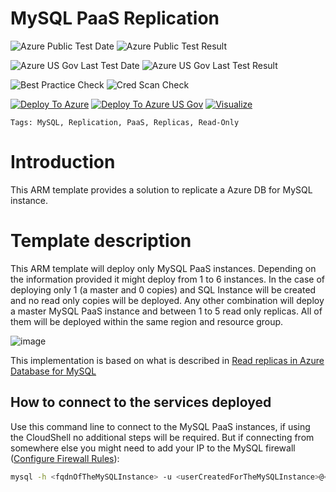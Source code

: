 # MySQL PaaS Replication

![Azure Public Test Date](https://azurequickstartsservice.blob.core.windows.net/badges/mysql-paas-replication/PublicLastTestDate.svg)
![Azure Public Test Result](https://azurequickstartsservice.blob.core.windows.net/badges/mysql-paas-replication/PublicDeployment.svg)

![Azure US Gov Last Test Date](https://azurequickstartsservice.blob.core.windows.net/badges/mysql-paas-replication/FairfaxLastTestDate.svg)
![Azure US Gov Last Test Result](https://azurequickstartsservice.blob.core.windows.net/badges/mysql-paas-replication/FairfaxDeployment.svg)

![Best Practice Check](https://azurequickstartsservice.blob.core.windows.net/badges/mysql-paas-replication/BestPracticeResult.svg)
![Cred Scan Check](https://azurequickstartsservice.blob.core.windows.net/badges/mysql-paas-replication/CredScanResult.svg)

[![Deploy To Azure](https://raw.githubusercontent.com/fathym-it/azure-quickstart-templates/master/1-CONTRIBUTION-GUIDE/images/deploytoazure.svg?sanitize=true)](https://portal.azure.com/#create/Microsoft.Template/uri/https%3A%2F%2Fraw.githubusercontent.com%2Ffathym-it%2Fazure-quickstart-templates%2Fmaster%2Fmysql-paas-replication%2Fazuredeploy.json)
[![Deploy To Azure US Gov](https://raw.githubusercontent.com/fathym-it/azure-quickstart-templates/master/1-CONTRIBUTION-GUIDE/images/deploytoazuregov.svg?sanitize=true)](https://portal.azure.us/#create/Microsoft.Template/uri/https%3A%2F%2Fraw.githubusercontent.com%2Ffathym-it%2Fazure-quickstart-templates%2Fmaster%2Fmysql-paas-replication%2Fazuredeploy.json)
[![Visualize](https://raw.githubusercontent.com/fathym-it/azure-quickstart-templates/master/1-CONTRIBUTION-GUIDE/images/visualizebutton.svg?sanitize=true)](http://armviz.io/#/?load=https%3A%2F%2Fraw.githubusercontent.com%2Ffathym-it%2Fazure-quickstart-templates%2Fmaster%2Fmysql-paas-replication%2Fazuredeploy.json)

`Tags: MySQL, Replication, PaaS, Replicas, Read-Only`

# Introduction

This ARM template provides a solution to replicate a Azure DB for MySQL instance.

# Template description

This ARM template will deploy only MySQL PaaS instances. Depending on the information provided it might deploy from 1 to 6 instances. In the case of deploying only 1 (a master and 0 copies) and SQL Instance will be created and no read only copies will be deployed. Any other combination will deploy a master MySQL PaaS instance and between 1 to 5 read only replicas. All of them will be deployed within the same region and resource group.

![image](images/img01.png)

This implementation is based on what is described in [Read replicas in Azure Database for MySQL](https://docs.microsoft.com/en-us/azure/mysql/concepts-read-replicas)

## How to connect to the services deployed

Use this command line to connect to the MySQL PaaS instances, if using the CloudShell no additional steps will be required. But if connecting from somewhere else you might need to add your IP to the MySQL firewall ([Configure Firewall Rules](https://docs.microsoft.com/en-us/azure/mysql/howto-manage-firewall-using-portal)):

```bash
mysql -h <fqdnOfTheMySQLInstance> -u <userCreatedForTheMySQLInstance>@<fqdnOfTheMySQLInstance> -p
```
